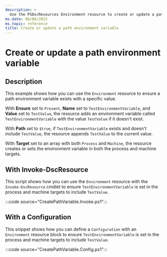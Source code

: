 ```yaml
---
description: >
  Use the PSDscResources Environment resource to create or update a path environment variable.
ms.date: 08/08/2022
ms.topic: reference
title: Create or update a path environment variable
---
```


# Create or update a path environment variable

## Description

This example shows how you can use the `Environment` resource to ensure a path environment
variable exists with a specific value.

With **Ensure** set to `Present`, **Name** set to `TestEnvironmentVariable`, and **Value** set to
`TestValue`, the resource adds an environment variable called `TestEnvironmentVariable` with the
value `TestValue` if it doesn't exist.

With **Path** set to `$true`, if `TestEnvironmentVariable` exists and doesn't include `TestValue`,
the resource appends `TestValue` to the current value.

With **Target** set to an array with both `Process` and `Machine`, the resource creates or sets the
environment variable in both the process and machine targets.

## With Invoke-DscResource

This script shows how you can use the `Environment` resource with the `Invoke-DscResource` cmdlet to
ensure `TestEnvironmentVariable` is set in the process and machine targets to include `TestValue`.

:::code source="CreatePathVariable.Invoke.ps1":::

## With a Configuration

This snippet shows how you can define a `Configuration` with an `Environment` resource block to
ensure `TestEnvironmentVariable` is set in the process and machine targets to include `TestValue`.

:::code source="CreatePathVariable.Config.ps1":::
